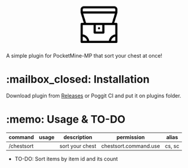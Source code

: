 <h1 align="center"><img src="https://raw.githubusercontent.com/TeamBixby/ChestSort/master/assets/icon.png" width="100" height="auto"></h1>
A simple plugin for PocketMine-MP that sort your chest at once!

<h1>:mailbox_closed: Installation</h1>
Download plugin from <a href="https://github.com/TeamBixby/ChestSort/releases">Releases</a> or Poggit CI and put it on plugins folder.

<h1>:memo: Usage & TO-DO</h1>

|command|usage|description|permission|alias|
|---|---|---|---|---|
|/chestsort| |sort your chest|chestsort.command.use|cs, sc|

* TO-DO: Sort items by item id and its count
